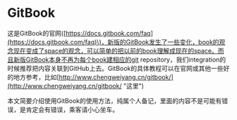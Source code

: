 # GitBook

这是GitBook的官网\([https://docs.gitbook.com/faq](https://docs.gitbook.com/faq)\)，新版的GitBook发生了一些变化，book的观念现在变成了space的观念，可以简单的把以前的book理解成现在的space。而且新版GitBook本身不再为每个book建相应的git repository，我们integration的时候推荐把内容关联到GitHub上去。GitBook的具体教程可以在官网或其他一些好的地方参考，比如[http://www.chengweiyang.cn/gitbook/](http://www.chengweiyang.cn/gitbook/ "这里")

本文简要介绍使用GitBook的使用方法，纯属个人备记，里面的内容不是可能有错误，是肯定会有错误，乘客请小心坐车。




